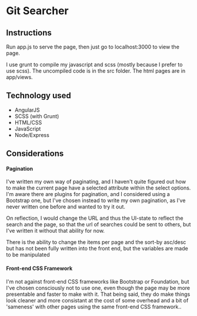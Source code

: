 # Git Searcher

## Instructions

Run app.js to serve the page, then just go to localhost:3000 to view the page.

I use grunt to compile my javascript and scss (mostly because I prefer to use scss). The uncompiled code is in the src folder. The html pages are in app/views.

## Technology used
- AngularJS
- SCSS (with Grunt)
- HTML/CSS
- JavaScript
- Node/Express

## Considerations

#### Pagination
I've written my own way of paginating, and I haven't quite figured out how to make the current page have a selected attribute within the select options. I'm aware there are plugins for pagination, and I considered using a Bootstrap one, but I've chosen instead to write my own pagination, as I've never written one before and wanted to try it out.

On reflection, I would change the URL and thus the UI-state to reflect the search and the page, so that the url of searches could be sent to others, but I've written it without that ability for now.

There is the ability to change the items per page and the sort-by asc/desc but has not been fully written into the front end, but the variables are made to be manipulated

#### Front-end CSS Framework
I'm not against front-end CSS frameworks like Bootstrap or Foundation, but I've chosen consciously not to use one, even though the page may be more presentable and faster to make with it. That being said, they do make things look cleaner and more consistant at the cost of some overhead and a bit of 'sameness' with other pages using the same front-end CSS framework..
